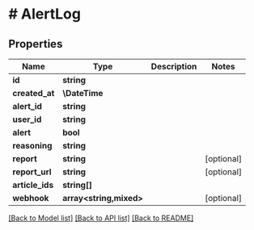 # # AlertLog

## Properties

Name | Type | Description | Notes
------------ | ------------- | ------------- | -------------
**id** | **string** |  |
**created_at** | **\DateTime** |  |
**alert_id** | **string** |  |
**user_id** | **string** |  |
**alert** | **bool** |  |
**reasoning** | **string** |  |
**report** | **string** |  | [optional]
**report_url** | **string** |  | [optional]
**article_ids** | **string[]** |  |
**webhook** | **array<string,mixed>** |  | [optional]

[[Back to Model list]](../../README.md#models) [[Back to API list]](../../README.md#endpoints) [[Back to README]](../../README.md)
